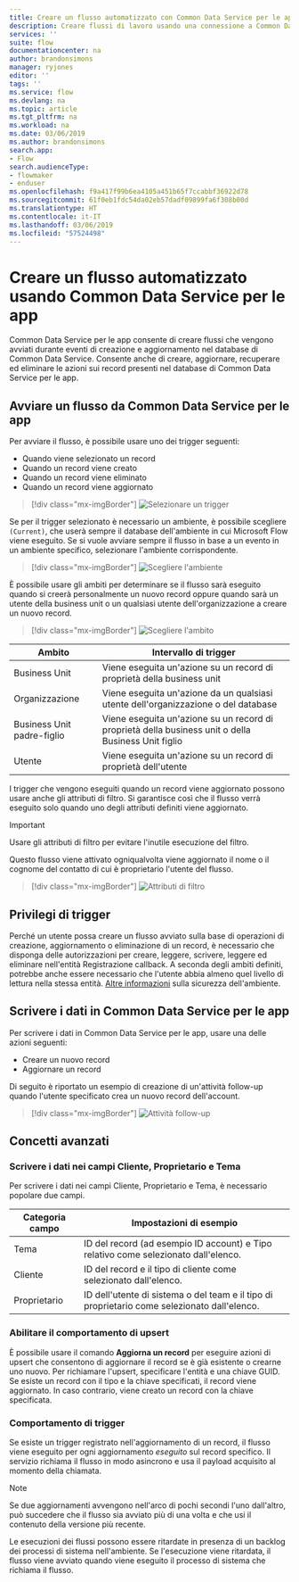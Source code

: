 ```yaml
---
title: Creare un flusso automatizzato con Common Data Service per le app | Microsoft Docs
description: Creare flussi di lavoro usando una connessione a Common Data Service per le app e Microsoft Flow
services: ''
suite: flow
documentationcenter: na
author: brandonsimons
manager: ryjones
editor: ''
tags: ''
ms.service: flow
ms.devlang: na
ms.topic: article
ms.tgt_pltfrm: na
ms.workload: na
ms.date: 03/06/2019
ms.author: brandonsimons
search.app:
- Flow
search.audienceType:
- flowmaker
- enduser
ms.openlocfilehash: f9a417f99b6ea4105a451b65f7ccabbf36922d78
ms.sourcegitcommit: 61f0eb1fdc54da02eb57dadf09899fa6f308b00d
ms.translationtype: HT
ms.contentlocale: it-IT
ms.lasthandoff: 03/06/2019
ms.locfileid: "57524498"
---
```

# <a name="create-an-automated-flow-by-using-common-data-service-for-apps"></a>Creare un flusso automatizzato usando Common Data Service per le app

Common Data Service per le app consente di creare flussi che vengono avviati durante eventi di creazione e aggiornamento nel database di Common Data Service. Consente anche di creare, aggiornare, recuperare ed eliminare le azioni sui record presenti nel database di Common Data Service per le app.

## <a name="initiate-a-flow-from-common-data-service-for-apps"></a>Avviare un flusso da Common Data Service per le app

Per avviare il flusso, è possibile usare uno dei trigger seguenti:

- Quando viene selezionato un record
- Quando un record viene creato
- Quando un record viene eliminato
- Quando un record viene aggiornato


> [!div class="mx-imgBorder"]
> ![Selezionare un trigger](./media/cds-connector/Triggers.png)

Se per il trigger selezionato è necessario un ambiente, è possibile scegliere `(Current)`, che userà sempre il database dell'ambiente in cui Microsoft Flow viene eseguito. Se si vuole avviare sempre il flusso in base a un evento in un ambiente specifico, selezionare l'ambiente corrispondente.

> [!div class="mx-imgBorder"]
> ![Scegliere l'ambiente](./media/cds-connector/Environments.png)

È possibile usare gli ambiti per determinare se il flusso sarà eseguito quando si creerà personalmente un nuovo record oppure quando sarà un utente della business unit o un qualsiasi utente dell'organizzazione a creare un nuovo record.

> [!div class="mx-imgBorder"]
> ![Scegliere l'ambito](./media/cds-connector/Scopes.png)

|Ambito|Intervallo di trigger|
| --- | --- |
|Business Unit|Viene eseguita un'azione su un record di proprietà della business unit|
|Organizzazione|Viene eseguita un'azione da un qualsiasi utente dell'organizzazione o del database|
|Business Unit padre-figlio|Viene eseguita un'azione su un record di proprietà della business unit o della Business Unit figlio|
|Utente|Viene eseguita un'azione su un record di proprietà dell'utente|

I trigger che vengono eseguiti quando un record viene aggiornato possono usare anche gli attributi di filtro. Si garantisce così che il flusso verrà eseguito solo quando uno degli attributi definiti viene aggiornato.

> [!IMPORTANT]
> Usare gli attributi di filtro per evitare l'inutile esecuzione del filtro.

Questo flusso viene attivato ogniqualvolta viene aggiornato il nome o il cognome del contatto di cui è proprietario l'utente del flusso.

> [!div class="mx-imgBorder"]
> ![Attributi di filtro](./media/cds-connector/FilterAttributes.png)

## <a name="trigger-privileges"></a>Privilegi di trigger

Perché un utente possa creare un flusso avviato sulla base di operazioni di creazione, aggiornamento o eliminazione di un record, è necessario che disponga delle autorizzazioni per creare, leggere, scrivere, leggere ed eliminare nell'entità Registrazione callback. A seconda degli ambiti definiti, potrebbe anche essere necessario che l'utente abbia almeno quel livello di lettura nella stessa entità.  [Altre informazioni](https://docs.microsoft.com/power-platform/admin/database-security) sulla sicurezza dell'ambiente.

## <a name="write-data-into-common-data-service-for-apps"></a>Scrivere i dati in Common Data Service per le app

Per scrivere i dati in Common Data Service per le app, usare una delle azioni seguenti:

- Creare un nuovo record
- Aggiornare un record

Di seguito è riportato un esempio di creazione di un'attività follow-up quando l'utente specificato crea un nuovo record dell'account.  

> [!div class="mx-imgBorder"]
> ![Attività follow-up](./media/cds-connector/Regarding.png)

## <a name="advanced-concepts"></a>Concetti avanzati

### <a name="write-data-into-customer-owner-and-regarding-fields"></a>Scrivere i dati nei campi Cliente, Proprietario e Tema

Per scrivere i dati nei campi Cliente, Proprietario e Tema, è necessario popolare due campi.

| Categoria campo | Impostazioni di esempio |
| --- | --- |
| Tema | ID del record (ad esempio ID account) e Tipo relativo come selezionato dall'elenco. |
| Cliente | ID del record e il tipo di cliente come selezionato dall'elenco. |
| Proprietario | ID dell'utente di sistema o del team e il tipo di proprietario come selezionato dall'elenco. |

### <a name="enable-upsert-behavior"></a>Abilitare il comportamento di upsert

È possibile usare il comando **Aggiorna un record** per eseguire azioni di upsert che consentono di aggiornare il record se è già esistente o crearne uno nuovo. Per richiamare l'upsert, specificare l'entità e una chiave GUID. Se esiste un record con il tipo e la chiave specificati, il record viene aggiornato. In caso contrario, viene creato un record con la chiave specificata.

### <a name="trigger-behavior"></a>Comportamento di trigger

Se esiste un trigger registrato nell'aggiornamento di un record, il flusso viene eseguito per ogni aggiornamento *eseguito* sul record specifico. Il servizio richiama il flusso in modo asincrono e usa il payload acquisito al momento della chiamata.

> [!NOTE]
> Se due aggiornamenti avvengono nell'arco di pochi secondi l'uno dall'altro, può succedere che il flusso sia avviato più di una volta e che usi il contenuto della versione più recente.

Le esecuzioni dei flussi possono essere ritardate in presenza di un backlog dei processi di sistema nell'ambiente.  Se l'esecuzione viene ritardata, il flusso viene avviato quando viene eseguito il processo di sistema che richiama il flusso.
